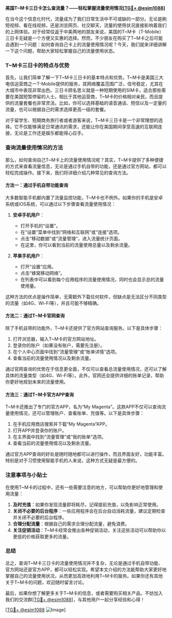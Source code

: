 **美国T~M卡三日卡怎么查流量？——轻松掌握流量使用情况[[TG💪+ @esim1088](https://t.me/s/esim1088)]**

在当今这个信息化时代，流量成为了我们日常生活中不可或缺的一部分。无论是刷短视频、看在线视频，还是浏览网页、社交聊天，流量的使用状况直接影响着我们的上网体验。对于经常往返于中美两地的朋友来说，美国的T~M卡（T-Mobile）三日卡无疑是一个方便又实惠的选择。然而，不少朋友在购买了T~M卡之后可能会遇到一个问题：如何查询自己卡上的流量使用情况呢？今天，我们就来详细讲解一下这个问题，帮助大家轻松掌握自己的流量使用状态。

### T~M卡三日卡的特点与优势

首先，让我们简单了解一下T~M卡三日卡的基本特点和优势。T~M卡是美国三大电信运营商之一T-Mobile提供的服务，其网络覆盖范围广泛，信号稳定，尤其在大城市中表现非常出色。三日卡顾名思义就是一种短期使用的SIM卡，适合那些需要在美国短暂停留的人士。相比于其他运营商，T~M卡的价格相对亲民，而且提供的流量套餐也非常灵活。比如，你可以选择基础的语音通话、短信以及一定量的流量，也可以根据自己的需求选择更高一级的套餐。

对于留学生、短期商务旅行者或者游客来说，T~M卡三日卡是一个非常理想的选择。它不仅能够满足日常通讯的需求，还能让你在美国期间享受高速的互联网连接，无论是工作还是娱乐都能得心应手。

### 查询流量使用情况的方法

那么，如何查询自己T~M卡上的流量使用情况呢？其实，T~M卡提供了多种便捷的方式来查看流量信息，无论是通过手机自带的功能，还是通过官方网站，都可以轻松完成操作。接下来，我们将详细介绍几种常见的查询方法。

#### 方法一：通过手机自带功能查询

大多数智能手机都内置了流量监控功能，T~M卡也不例外。如果你的手机是安卓系统或iOS系统，可以通过以下步骤查看流量使用情况：

1. **安卓手机用户**：
   - 打开手机的“设置”。
   - 在“设置”菜单中找到“网络和互联网”或“连接”选项。
   - 点击“移动数据”或“流量管理”，进入流量统计页面。
   - 在这里，你可以看到当前的流量使用总量以及剩余流量。

2. **苹果手机用户**：
   - 打开“设置”应用。
   - 点击“蜂窝移动网络”。
   - 在列表中可以看到每个应用程序的流量使用情况，同时也会显示总的流量使用量。

这种方法的优点是操作简单，无需额外下载任何软件，但缺点是无法区分不同类型的流量（如4G、Wi-Fi等），并且可能不够精确。

#### 方法二：通过T~M卡官网查询

除了手机自带的功能外，T~M卡还提供了官方网站查询服务。以下是具体步骤：

1. 打开浏览器，输入T~M卡的官方网站地址。
2. 登录你的账户（如果没有账户，需要先注册）。
3. 在个人中心页面中找到“流量管理”或“账单详情”选项。
4. 查看当前的流量使用情况以及剩余流量。

通过官网查询的优势在于信息更全面，不仅可以查看总流量使用情况，还可以了解具体的流量类型（如4G、Wi-Fi等）。此外，官网还会提供详细的账单记录，帮助你更好地规划未来的流量使用。

#### 方法三：通过T~M卡官方APP查询

T~M卡还推出了专门的官方APP，名为“My Magenta”。这款APP不仅可以查询流量使用情况，还可以管理账户、查看账单、充值等。以下是具体步骤：

1. 在手机应用商店搜索并下载“My Magenta”APP。
2. 打开APP并登录你的账户。
3. 在主界面中找到“流量管理”或“我的账单”选项。
4. 查看当前的流量使用情况以及剩余流量。

通过官方APP查询的好处是随时随地都可以进行操作，而且界面友好，功能丰富。特别是对于习惯使用智能手机的人来说，这种方式无疑是最方便的。

### 注意事项与小贴士

在使用T~M卡的过程中，还有一些需要注意的地方，可以帮助你更好地管理和使用流量：

1. **及时充值**：如果你发现流量即将耗尽，记得提前充值，以免影响正常使用。
2. **关闭不必要的后台程序**：一些应用程序会在后台自动消耗流量，建议定期检查并关闭不必要的后台程序。
3. **合理分配流量**：根据自己的需求合理分配流量，避免浪费。
4. **关注促销活动**：T~M卡经常会推出各种促销活动，关注这些活动可以帮助你以更低的价格获取更多的流量。

### 总结

总之，查询T~M卡三日卡的流量使用情况并不复杂，无论是通过手机自带功能、官方网站还是官方APP，都可以轻松实现。希望本文介绍的方法能帮助大家更好地掌握自己的流量使用状况，从而更加高效地利用T~M卡的服务。如果你还有其他关于T~M卡的问题，欢迎随时留言讨论。

最后，如果你想了解更多关于T~M卡的信息，或者需要购买相关产品，不妨加入我们的交流群[[TG💪+ @esim1088](https://t.me/s/esim1088)]，与其他用户一起分享经验和心得！

[[TG💪+ @esim1088](https://t.me/s/esim1088) ![Image](https://i.postimg.cc/4NQfJmqS/Snipaste-2025-05-13-00-14-12.png)]